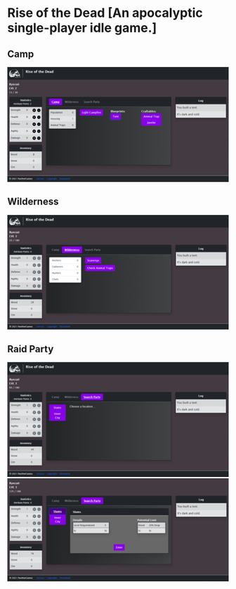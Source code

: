 # Rise of the Dead [An apocalyptic single-player idle game.]

## Camp
<img src="public/homescreen.PNG" alt="Camp View" />

## Wilderness
<img src="public/wilderness.PNG" alt="Wilderness View" />

## Raid Party
<img src="public/chooseLocation.PNG" alt="Choose a Location View" />
<img src="public/selectedLocation.PNG" alt="Selected Location View" />
